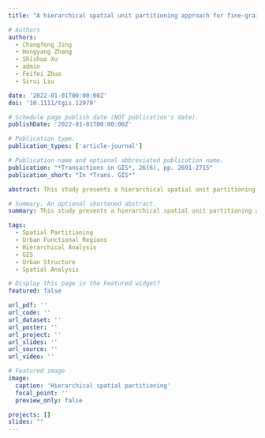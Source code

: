 ```yaml
---
title: "A hierarchical spatial unit partitioning approach for fine-grained urban functional region identification (2022)"

# Authors
authors:
  - Changfeng Jing
  - Hongyang Zhang
  - Shishuo Xu
  - admin
  - Feifei Zhuo
  - Sirui Liu

date: '2022-01-01T00:00:00Z'
doi: '10.1111/tgis.12979'

# Schedule page publish date (NOT publication's date).
publishDate: '2022-01-01T00:00:00Z'

# Publication type.
publication_types: ['article-journal']

# Publication name and optional abbreviated publication name.
publication: "*Transactions in GIS*, 26(6), pp. 2691-2715"
publication_short: "In *Trans. GIS*"

abstract: This study presents a hierarchical spatial unit partitioning approach for fine-grained urban functional region identification. We develop innovative methods for decomposing urban areas into meaningful functional units at multiple scales, enabling more precise analysis of urban structure and function. The approach provides a framework for understanding complex urban systems and supporting urban planning decisions.

# Summary. An optional shortened abstract.
summary: This study presents a hierarchical spatial unit partitioning approach for fine-grained urban functional region identification.

tags:
  - Spatial Partitioning
  - Urban Functional Regions
  - Hierarchical Analysis
  - GIS
  - Urban Structure
  - Spatial Analysis

# Display this page in the Featured widget?
featured: false

url_pdf: ''
url_code: ''
url_dataset: ''
url_poster: ''
url_project: ''
url_slides: ''
url_source: ''
url_video: ''

# Featured image
image:
  caption: 'Hierarchical spatial partitioning'
  focal_point: ''
  preview_only: false

projects: []
slides: ""
---
```

